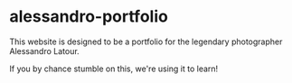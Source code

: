 # alessandro-portfolio
This website is designed to be a portfolio for the legendary photographer Alessandro Latour.

If you by chance stumble on this, we're using it to learn!
